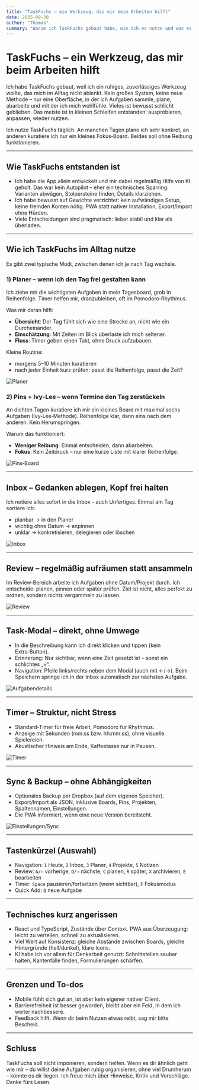 ```yaml
---
title: "TaskFuchs – ein Werkzeug, das mir beim Arbeiten hilft"
date: 2025-09-30
author: "Thomas"
summary: "Warum ich TaskFuchs gebaut habe, wie ich es nutze und was es (nicht) sein will."
---
```


# TaskFuchs – ein Werkzeug, das mir beim Arbeiten hilft

Ich habe TaskFuchs gebaut, weil ich ein ruhiges, zuverlässiges Werkzeug wollte, das mich im Alltag nicht ablenkt. Kein großes System, keine neue Methode – nur eine Oberfläche, in der ich Aufgaben sammle, plane, abarbeite und mit der ich mich wohlfühle. Vieles ist bewusst schlicht geblieben. Das meiste ist in kleinen Schleifen entstanden: ausprobieren, anpassen, wieder nutzen.

Ich nutze TaskFuchs täglich. An manchen Tagen plane ich sehr konkret, an anderen kuratiere ich nur ein kleines Fokus‑Board. Beides soll ohne Reibung funktionieren.

---

## Wie TaskFuchs entstanden ist
- Ich habe die App allein entwickelt und mir dabei regelmäßig Hilfe von KI geholt. Das war kein Autopilot – eher ein technisches Sparring: Varianten abwägen, Stolpersteine finden, Details klarziehen.
- Ich habe bewusst auf Gewichte verzichtet: kein aufwändiges Setup, keine fremden Konten nötig. PWA statt nativer Installation, Export/Import ohne Hürden.
- Viele Entscheidungen sind pragmatisch: lieber stabil und klar als überladen.

---

## Wie ich TaskFuchs im Alltag nutze
Es gibt zwei typische Modi, zwischen denen ich je nach Tag wechsle.

### 1) Planer – wenn ich den Tag frei gestalten kann
Ich ziehe mir die wichtigsten Aufgaben in mein Tagesboard, grob in Reihenfolge. Timer helfen mir, dranzubleiben, oft im Pomodoro‑Rhythmus.

Was mir daran hilft:
- **Übersicht**: Der Tag fühlt sich wie eine Strecke an, nicht wie ein Durcheinander.
- **Einschätzung**: Mit Zeiten im Blick überlaste ich mich seltener.
- **Fluss**: Timer geben einen Takt, ohne Druck aufzubauen.

Kleine Routine:
- morgens 5–10 Minuten kuratieren
- nach jeder Einheit kurz prüfen: passt die Reihenfolge, passt die Zeit?

![Planer](public/screenshots/Planer.png "Planer mit 3–5 Spalten und laufendem Aufgabentimer.")

### 2) Pins + Ivy‑Lee – wenn Termine den Tag zerstückeln
An dichten Tagen kuratiere ich mir ein kleines Board mit maximal sechs Aufgaben (Ivy‑Lee‑Methode). Reihenfolge klar, dann eins nach dem anderen. Kein Herumspringen.

Warum das funktioniert:
- **Weniger Reibung**: Einmal entscheiden, dann abarbeiten.
- **Fokus**: Kein Zeitdruck – nur eine kurze Liste mit klarer Reihenfolge.

![Pins‑Board](public/screenshots/Pins.png "Drei Pin‑Spalten, oben 1–6 priorisiert.")

---

## Inbox – Gedanken ablegen, Kopf frei halten
Ich notiere alles sofort in die Inbox – auch Unfertiges. Einmal am Tag sortiere ich:
- planbar → in den Planer
- wichtig ohne Datum → anpinnen
- unklar → konkretisieren, delegieren oder löschen

![Inbox](public/screenshots/Inbox.png "Inbox mit mehreren Einträgen; eine Aufgabe ist direkt im Modal geöffnet.")

---

## Review – regelmäßig aufräumen statt ansammeln
Im Review‑Bereich arbeite ich Aufgaben ohne Datum/Projekt durch. Ich entscheide: planen, pinnen oder später prüfen. Ziel ist nicht, alles perfekt zu ordnen, sondern nichts vergammeln zu lassen.

![Review](public/screenshots/Review.png "Review‑Karte im Fokus mit schlanken Aktionen.")

---

## Task‑Modal – direkt, ohne Umwege
- In die Beschreibung kann ich direkt klicken und tippen (kein Extra‑Button).
- Erinnerung: Nur sichtbar, wenn eine Zeit gesetzt ist – sonst ein schlichtes „+“.
- Navigation: Pfeile links/rechts neben dem Modal (auch mit ←/→). Beim Speichern springe ich in der Inbox automatisch zur nächsten Aufgabe.

![Aufgabendetails](public/screenshots/Aufgabendetails.png "Task‑Modal mit Beschreibung, Pin‑Zuweisung und Navigation.")

---

## Timer – Struktur, nicht Stress
- Standard‑Timer für freie Arbeit, Pomodoro für Rhythmus.
- Anzeige mit Sekunden (mm:ss bzw. hh:mm:ss), ohne visuelle Spielereien.
- Akustischer Hinweis am Ende, Kaffeetasse nur in Pausen.

![Timer](public/screenshots/Timer.png "Obere Timer‑Leiste mit Laufanzeige und Steuerung.")

---

## Sync & Backup – ohne Abhängigkeiten
- Optionales Backup per Dropbox (auf dem eigenen Speicher).
- Export/Import als JSON, inklusive Boards, Pins, Projekten, Spaltennamen, Einstellungen.
- Die PWA informiert, wenn eine neue Version bereitsteht.

![Einstellungen/Sync](public/screenshots/settings.png "Einstellungen mit Sync‑Optionen.")

---

## Tastenkürzel (Auswahl)
- Navigation: `1` Heute, `2` Inbox, `3` Planer, `4` Projekte, `5` Notizen
- Review: `A/←` vorherige, `D/→` nächste, `C` planen, `R` später, `X` archivieren, `E` bearbeiten
- Timer: `Space` pausieren/fortsetzen (wenn sichtbar), `F` Fokusmodus
- Quick Add: `Q` neue Aufgabe

---

## Technisches kurz angerissen
- React und TypeScript, Zustände über Context. PWA aus Überzeugung: leicht zu verteilen, schnell zu aktualisieren.
- Viel Wert auf Konsistenz: gleiche Abstände zwischen Boards, gleiche Hintergründe (hell/dunkel), klare Icons.
- KI habe ich vor allem für Denkarbeit genutzt: Schnittstellen sauber halten, Kantenfälle finden, Formulierungen schärfen.

---

## Grenzen und To‑dos
- Mobile fühlt sich gut an, ist aber kein eigener nativer Client.
- Barrierefreiheit ist besser geworden, bleibt aber ein Feld, in dem ich weiter nachbessere.
- Feedback hilft. Wenn dir beim Nutzen etwas reibt, sag mir bitte Bescheid.

---

## Schluss
TaskFuchs soll nicht imponieren, sondern helfen. Wenn es dir ähnlich geht wie mir – du willst deine Aufgaben ruhig organisieren, ohne viel Drumherum – könnte es dir liegen. Ich freue mich über Hinweise, Kritik und Vorschläge. Danke fürs Lesen.
